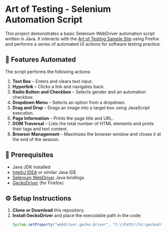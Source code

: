 # Art of Testing - Selenium Automation Script

This project demonstrates a basic Selenium WebDriver automation script written in Java. It interacts with the [Art of Testing Sample Site](https://artoftesting.com/sampleSiteForSelenium) using Firefox and performs a series of automated UI actions for software testing practice.

## 🔧 Features Automated

The script performs the following actions:

1. **Text Box** – Enters and clears text input.
2. **Hyperlink** – Clicks a link and navigates back.
3. **Radio Button and Checkbox** – Selects gender and an automation checkbox.
4. **Dropdown Menu** – Selects an option from a dropdown.
5. **Drag and Drop** – Drags an image into a target box using JavaScript execution.
6. **Page Information** – Prints the page title and URL.
7. **DOM Traversal** – Lists the total number of HTML elements and prints their tags and text content.
8. **Browser Management** – Maximizes the browser window and closes it at the end of the session.

## 🚀 Prerequisites

- Java JDK installed
- [IntelliJ IDEA](https://www.jetbrains.com/idea/) or similar Java IDE
- [Selenium WebDriver](https://www.selenium.dev/) Java bindings
- [GeckoDriver](https://github.com/mozilla/geckodriver/releases) (for Firefox)

## ⚙️ Setup Instructions

1. **Clone or Download** this repository.
2. **Install GeckoDriver** and place the executable path in the code:
   ```java
   System.setProperty("webdriver.gecko.driver", "C:\\Path\\To\\geckodriver.exe");
